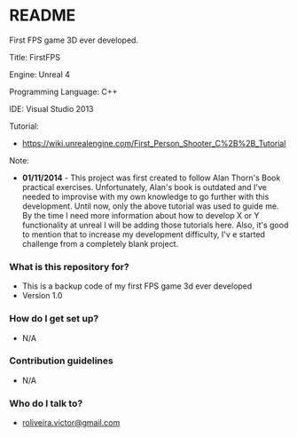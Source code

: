 # README #

First FPS game 3D ever developed.

Title: FirstFPS

Engine: Unreal 4

Programming Language: C++

IDE: Visual Studio 2013

Tutorial: 

* https://wiki.unrealengine.com/First_Person_Shooter_C%2B%2B_Tutorial

Note:

* **01/11/2014** - This project was first created to follow Alan Thorn's Book practical exercises. Unfortunately, Alan's book is outdated and I've needed to improvise with my own knowledge to go further with this development. Until now, only the above tutorial was used to guide me. By the time I need more information about how to develop X or Y functionality at unreal I will be adding those tutorials here. Also, it's good to mention that to increase my development difficulty, I'v e started challenge from a completely blank project.

### What is this repository for? ###

* This is a backup code of my first FPS game 3d ever developed
* Version 1.0

### How do I get set up? ###

* N/A

### Contribution guidelines ###

* N/A

### Who do I talk to? ###

* roliveira.victor@gmail.com